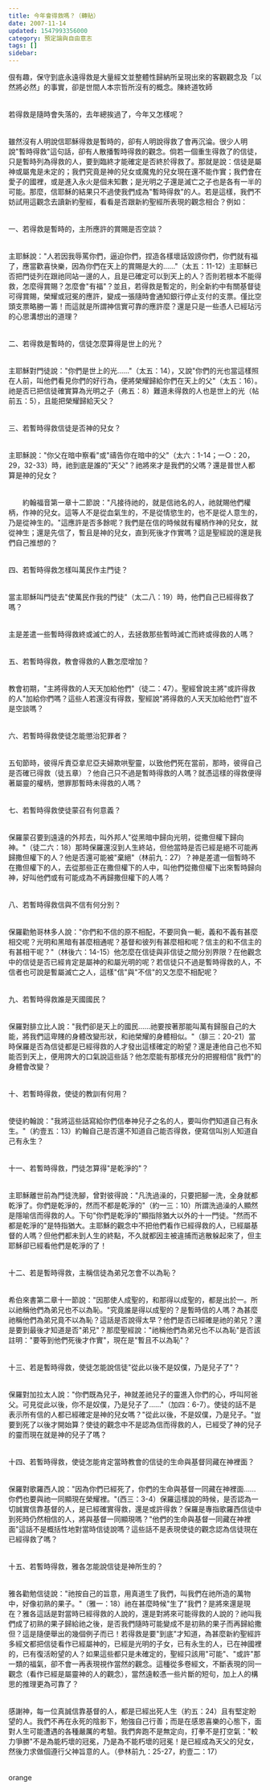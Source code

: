 ```yaml
---
title: 今年會得救嗎？（轉貼）
date: 2007-11-14
updated: 1547993356000
category: 預定論與自由意志
tags: []
sidebar: 
---
```


<p>佷有趣，保守到底永遠得救是大量經文並整體性歸納所呈現出來的客觀觀念及「以然將必然」的事實，卻是世間人本宗哲所沒有的概念。<!--more-->陳終道牧師 <br/><br/><br/>若得救是隨時會失落的，去年總挨過了，今年又怎樣呢？<br/><br/><br/>雖然沒有人明說信耶穌得救是暫時的，卻有人明說得救了會再沉淪。很少人明說"暫時得救"這句話，卻有人散播暫時得救的觀念。倘若一個重生得救了的信徒，只是暫時列為得救的人，要到臨終才能確定是否終於得救了。那就是說：信徒是屬神或屬鬼是未定的；我們究竟是神的兒女或魔鬼的兒女現在還不能作實；我們會在愛子的國裡，或是進入永火是個未知數；是光明之子還是滅亡之子也是各有一半的可能。那麼，信耶穌的結果只不過使我們成為"暫時得救"的人。若是這樣，我們不妨試用這觀念去讀新約聖經，看看是否跟新約聖經所表現的觀念相合？例如：<br/><br/><br/>一、若得救是暫時的，主所應許的賞賜是否空談？<br/><br/><br/>主耶穌說："人若因我辱罵你們，逼迫你們，捏造各樣壞話毀謗你們，你們就有福了，應當歡喜快樂，因為你們在天上的賞賜是大的……"（太五：11-12）主耶穌已否把門徒列在跟祂同站一邊的人，且是已確定可以到天上的人？否則若根本不能得救，怎麼得賞賜？怎麼會"有福"？並且，若得救是暫定的，則全新約中有關基督徒可得賞賜，榮耀或冠冕的應許，變成一張隨時會通知銀行停止支付的支票。僅比空頭支票略勝一籌！而這就是所謂神信實可靠的應許麼？還是只是一些憑人已經玷污的心思溝想出的道理？<br/><br/><br/>二、若得救是暫時的，信徒怎麼算得是世上的光？<br/><br/><br/>主耶穌對門徒說："你們是世上的光……"（太五：14），又說"你們的光也當這樣照在人前，叫他們看見你們的好行為，便將榮耀歸給你們在天上的父"（太五：16）。祂是否已把信徒確實算為光明之子（弗五：8）難道未得救的人也是世上的光（帖前五：5），且能把榮耀歸給天父？<br/><br/><br/>三、若暫時得救信徒是否神的兒女？<br/><br/><br/>主耶穌說："你父在暗中察看"或"禱告你在暗中的父"（太六：1-14；一○：20，29，32-33）時，祂到底是誰的"天父"？祂將來才是我們的父嗎？還是普世人都算是神的兒女？<br/><br/><br/>　　約翰福音第一章十二節說："凡接待祂的，就是信祂名的人，祂就賜他們權柄，作神的兒女。這等人不是從血氣生的，不是從情慾生的，也不是從人意生的，乃是從神生的。"這應許是否多餘呢？我們是在信的時候就有權柄作神的兒女，就從神生；還是先信了，暫且是神的兒女，直到死後才作實嗎？這是聖經說的還是我們自己推想的？<br/><br/><br/>四、若暫時得救怎樣叫萬民作主門徒？<br/><br/><br/>當主耶穌叫門徒去"使萬民作我的門徒"（太二八：19）時，他們自己已經得救了嗎？<br/><br/><br/>主是差遣一些暫時得救終或滅亡的人，去拯救那些暫時滅亡而終或得救的人嗎？<br/><br/><br/>五、若暫時得救，教會得救的人數怎麼增加？<br/><br/><br/>教會初期，"主將得救的人天天加給他們"（徒二：47）。聖經曾說主將"或許得救的人"加給你們嗎？這些人若還沒有得救，聖經說"將得救的人天天加給他們"豈不是空談嗎？<br/><br/><br/>六、若暫時得救使徒怎能懲治犯罪者？<br/><br/><br/>五旬節時，彼得斥責亞拿尼亞夫婦欺哄聖靈，以致他們死在當前，那時，彼得自己是否確已得救（徒五章）？他自己只不過是暫時得救的人嗎？就憑這樣的得救便得著屬靈的權柄，懲罪那暫時未得救的人嗎？<br/><br/><br/>七、若暫時得救使徒蒙召有何意義？<br/><br/><br/>保羅蒙召要到遠遠的外邦去，叫外邦人"從黑暗中歸向光明，從撒但權下歸向神。"（徒二六：18）那時保羅還沒到人生終站，但他當時是否已經是絕不可能再歸撒但權下的人？他是否還可能被"棄絕"（林前九：27）？神是差遣一個暫時不在撒但權下的人，去從那些正在撒但權下的人中，叫他們從撒但權下出來暫時歸向神，好叫他們或有可能成為不再歸撒但權下的人嗎？<br/><br/><br/>八、若暫時得救信與不信有何分別？<br/><br/><br/>保羅勸勉哥林多人說："你們和不信的原不相配，不要同負一軛，義和不義有甚麼相交呢？光明和黑暗有甚麼相通呢？基督和彼列有甚麼相和呢？信主的和不信主的有甚相干呢？"（林後六：14-15）他怎麼在信徒與非信徒之間分別界限？在他觀念中的信徒是否已經肯定是屬神的和屬光明的呢？若信徒只不過是暫時得救的人，不信者也可說是暫屬滅亡之人，這樣"信"與"不信"的又怎麼不相配呢？<br/><br/><br/>九、若暫時得救誰是天國國民？<br/><br/><br/>保羅對腓立比人說："我們卻是天上的國民……祂要按著那能叫萬有歸服自己的大能，將我們這卑賤的身體改變形狀，和祂榮耀的身體相似。"（腓三：20-21）當時保羅是否為信徒都是已經得救的人才發出這樣確定的盼望？還是連他自己也不知能否到天上，便用誇大的口氣說這些話？他怎麼能有那樣充分的把握相信"我們"的身體會改變？<br/><br/><br/>十、若暫時得救，使徒的教訓有何用？<br/><br/><br/>使徒約翰說："我將這些話寫給你們信奉神兒子之名的人，要叫你們知道自己有永生。"（約壹五：13）約翰自己是否還不知道自己能否得救，便寫信叫別人知道自己有永生？<br/><br/><br/>十一、若暫時得救，門徒怎算得"是乾淨的"？<br/><br/><br/>主耶穌離世前為門徒洗腳，曾對彼得說："凡洗過澡的，只要把腳一洗，全身就都乾淨了。你們是乾淨的，然而不都是乾淨的"（約一三：10）所謂洗過澡的人顯然是隱喻信而得救的人。下句"你們是乾淨的"顯指除猶大以外的十一門徒。"然而不都是乾淨的"是特指猶大。主耶穌的觀念中不把他們看作已經得救的人，已經屬基督的人嗎？但他們都未到人生的終點，不久就都因主被違捕而逃散躲起來了，但主耶穌卻已經看他們是乾淨的了！<br/><br/><br/>十二、若是暫時得救，主稱信徒為弟兄怎會不以為恥？<br/><br/><br/>希伯來書第二章十一節說："因那使人成聖的，和那得以成聖的，都是出於一。所以祂稱他們為弟兄也不以為恥。"究竟誰是得以成聖的？是暫時信的人嗎？為甚麼祂稱他們為弟兄竟不以為恥？這話是否說得太早？他們是否已經確是祂的弟兄？還是要到最後才知道是否"弟兄"？那麼聖經說："祂稱他們為弟兄也不以為恥"是否該註明："要等到他們死後才作實"，現在是"暫且不以為恥"？<br/><br/><br/>十三、若是暫時得救，使徒怎能說信徒"從此以後不是奴僕，乃是兒子了"？<br/><br/><br/>保羅對加拉太人說："你們既為兒子，神就差祂兒子的靈進入你們的心，呼叫阿爸父。可見從此以後，你不是奴僕，乃是兒子了……"（加四：6-7）。使徒的話不是表示所有信的人都已經確定是神的兒女嗎？"從此以後，不是奴僕，乃是兒子。"豈要到死了以後才開始算？使徒的觀念中不是認為信而得救的人，已經受了神的兒子的靈而現在就是神的兒子了嗎？<br/><br/><br/>十四、若暫時得救，使徒怎能肯定當時教會的信徒的生命與基督同藏在神裡面？<br/><br/><br/>保羅對歌羅西人說："因為你們已經死了，你們的生命與基督一同藏在神裡面……你們也要與祂一同顯現在榮耀裡。"(西三：3-4）保羅這樣說的時候，是否認為一切誠實信靠基督的人，是已經確實得救，還是或許得救？保羅是專指歌羅西信徒中到死時仍然相信的人，將與基督一同顯現嗎？"他們的生命與基督一同藏在神裡面"這話不是概括性地對當時信徒說嗎？這些話不是表現使徒的觀念認為信徒現在已經得救了嗎？<br/><br/><br/>十五、若暫時得救，雅各怎能說信徒是神所生的？<br/><br/><br/>雅各勸勉信徒說："祂按自己的旨意，用真道生了我們，叫我們在祂所造的萬物中，好像初熟的果子。"（雅一：18）祂在甚麼時候"生了"我們？是將來還是現在？雅各這話是對當時已經得救的人說的，還是對將來可能得救的人說的？祂叫我們成了初熟的果子歸給祂之後，是否我們隨時可能變成不是初熟的果子而再歸給撒但？這是隨便舉出的幾個例子而已！若得救是要"到底"才知道，為甚麼新約聖經許多經文都把信徒看作已經屬神的，已經是光明的子女，已有永生的人，已在神國裡的，已有復活盼望的人？如果這些都只是未確定的，聖經只該用"可能"、"或許"那一類的福氣，卻不會一再表現視作當然的觀念。這種從多卷經文，不斷表現的同一觀念（看作已經是屬靈神的人的觀念），當然遠較憑一些片斷的短句，加上人的構思的推理更為可靠了？<br/><br/><br/>感謝神，每一位真誠信靠基督的人，都是已經出死人生（約五：24）且有堅定盼望的人。我們不再在永死的陰影下，勉強自己行善；而是在感恩喜樂的心態下，面對人生可能遭遇的各種嚴厲的考驗。我們奔跑不是無定向，打拳不是打空氣："較力爭勝"不是為能朽壞的冠冕，乃是為不能朽壞的冠冕！是已經成為天父的兒女，然後力求做個遵行父神旨意的人。（參林前九：25-27，約壹二：17）<br/><br/><br/>orange<br/><br/></p><p> </p><br/>